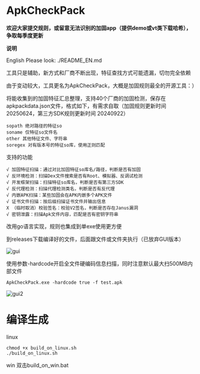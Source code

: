 # ApkCheckPack

**欢迎大家提交规则，或留意无法识别的加固app（提供demo或vt类下载哈希），争取每季度更新**

**说明**

English Please look: ./README_EN.md

工具只是辅助，新方式和厂商不断出现，特征查找方式可能遗漏，切勿完全依赖

由于变动较大，工具更名为ApkCheckPack，大概是加固规则最全的开源工具：）

将能收集到的加固特征汇总整理，支持40个厂商的加固检测，保存在apkpackdata.json文件，格式如下，有需求自取（加固规则更新时间 20250624，第三方SDK规则更新时间 20240922）

    sopath 绝对路径的特征so
    soname 仅特征so文件名
    other 其他特征文件、字符串
    soregex 对有版本号的特征so库，使用正则匹配

支持的功能

    √ 加固特征扫描：通过对比加固特征so库名/路径，判断是否有加固
    √ 反环境检测：扫描Dex文件搜索是否有Root、模拟器、反调试检测
    √ 开发框架扫描：扫描特征so库名，判断是否有第三方SDK
    √ 反代理检测：扫描代理检测类名，判断是否有反代理
    √ 内嵌APK扫描：某些加固会在APK内嵌多个APK文件
    √ 证书文件扫描：按后缀扫描证书文件并输出信息
    X （临时取消）校验签名：校验V2签名，判断是否存在Janus漏洞
    √ 密钥泄露：扫描Apk文件内容，匹配是否有密钥字符串

改用go语言实现，规则也集成到单exe使用更方便

到releases下载编译好的文件，后面跟文件或文件夹执行（已放弃GUI版本）

![gui](fun.png)

使用参数-hardcode开启全文件硬编码信息扫描，同时注意默认最大扫500MB内部文件

    ApkCheckPack.exe -hardcode true -f test.apk

![gui2](help.png)


# 编译生成
linux
```shell
chmod +x build_on_linux.sh
./build_on_linux.sh
```

win
双击build_on_win.bat